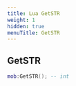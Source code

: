 ```yaml
---
title: Lua GetSTR
weight: 1
hidden: true
menuTitle: GetSTR
---
```

## GetSTR
```lua
mob:GetSTR(); -- int
```